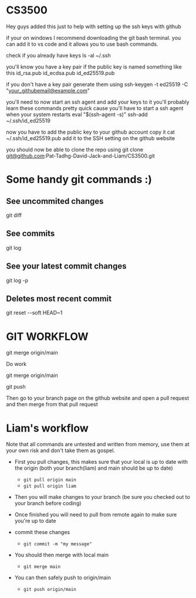 # CS3500
Hey guys added this just to help with setting up the ssh keys with github 

if your on windows I recommend downloading the git bash terminal.
you can add it to vs code and it allows you to use bash commands.

check if you already have keys 
ls -al ~/.ssh

you'll know you have a key pair if the public key is named something like this
id_rsa.pub
id_ecdsa.pub
id_ed25519.pub

if you don't have a key pair generate them using
ssh-keygen -t ed25519 -C "your_githubemail@example.com"

you'll need to now start an ssh agent and add your keys to it
you'll probably learn these commands pretty quick cause you'll have to start a ssh agent when your system restarts
eval "$(ssh-agent -s)"
ssh-add ~/.ssh/id_ed25519

now you have to add the public key to your github account
copy it
cat ~/.ssh/id_ed25519.pub
add it to the SSH setting on the github website

you should now be able to clone the repo using
git clone git@github.com:Pat-Tadhg-David-Jack-and-Liam/CS3500.git


# Some handy git commands :)

## See uncommited changes
git diff

## See commits
git log

## See your latest commit changes
git log -p

## Deletes most recent commit
git reset --soft HEAD~1

# GIT WORKFLOW
git merge origin/main

Do work

git merge origin/main

git push 

Then go to your branch page on the github website and open a pull request and then merge from that pull request

# Liam's workflow
Note that all commands are untested and written from memory, use them at your own risk and don't take them as gospel.

- First you pull changes, this makes sure that your local is up to date with the origin (both your branch(liam) and main should be up to date)
    - `git pull origin main`
    - `git pull origin liam`

- Then you will make changes to your branch (be sure you checked out to your branch before coding)
- Once finished you will need to pull from remote again to make sure you're up to date
- commit these changes
    - `git commit -m "my message"`

- You should then merge with local main
    - `git merge main`
- You can then safely push to origin/main
    - `git push origin/main`

